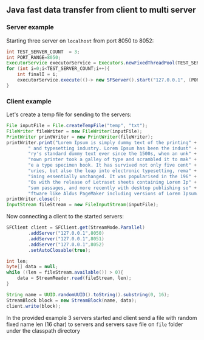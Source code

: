 ## Java fast data transfer from client to multi server

### Server example

Starting three server on `localhost` from port 8050 to 8052:
```java
int TEST_SERVER_COUNT  = 3;
int PORT_RANGE=8050;
ExecutorService executorService = Executors.newFixedThreadPool(TEST_SERVER_COUNT);
for (int i=0;i<TEST_SERVER_COUNT;i++){
    int finalI = i;
    executorService.execute(()-> new SFServer().start("127.0.0.1", (PORT_RANGE+ finalI), 100));
}
```

### Client example

Let's create a temp file for sending to the servers:

```java
File inputFile = File.createTempFile("temp", "txt");
FileWriter fileWriter = new FileWriter(inputFile);
PrintWriter printWriter = new PrintWriter(fileWriter);
printWriter.print("Lorem Ipsum is simply dummy text of the printing" +
        " and typesetting industry. Lorem Ipsum has been the indust" +
        "ry's standard dummy text ever since the 1500s, when an unk" +
        "nown printer took a galley of type and scrambled it to mak" +
        "e a type specimen book. It has survived not only five cent" +
        "uries, but also the leap into electronic typesetting, rema" +
        "ining essentially unchanged. It was popularised in the 196" +
        "0s with the release of Letraset sheets containing Lorem Ip" +
        "sum passages, and more recently with desktop publishing so" +
        "ftware like Aldus PageMaker including versions of Lorem Ipsum.");
printWriter.close();
InputStream fileStream = new FileInputStream(inputFile);

```
Now connecting a client to the started servers:

```java
SFClient client = SFClient.get(StreamMode.Parallel)
        .addServer("127.0.0.1",8050)
        .addServer("127.0.0.1",8051)
        .addServer("127.0.0.1",8052)
        .setAutoClosable(true);

int len;
byte[] data = null;
while ((len = fileStream.available()) > 0){
    data = StreamReader.read(fileStream, len);
}

String name = UUID.randomUUID().toString().substring(0, 16);
StreamBlock block = new StreamBlock(name, data);
client.write(block);
```

In the provided example 3 servers started and client send a file with random fixed name len (16 char) to servers and servers save file on `file` folder under the classpath directory